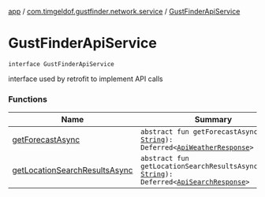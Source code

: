 [app](../../index.md) / [com.timgeldof.gustfinder.network.service](../index.md) / [GustFinderApiService](./index.md)

# GustFinderApiService

`interface GustFinderApiService`

interface used by retrofit to implement API calls

### Functions

| Name | Summary |
|---|---|
| [getForecastAsync](get-forecast-async.md) | `abstract fun getForecastAsync(query: `[`String`](https://kotlinlang.org/api/latest/jvm/stdlib/kotlin/-string/index.html)`): Deferred<`[`ApiWeatherResponse`](../../com.timgeldof.gustfinder.network.models.marine-weather-api/-api-weather-response/index.md)`>` |
| [getLocationSearchResultsAsync](get-location-search-results-async.md) | `abstract fun getLocationSearchResultsAsync(query: `[`String`](https://kotlinlang.org/api/latest/jvm/stdlib/kotlin/-string/index.html)`): Deferred<`[`ApiSearchResponse`](../../com.timgeldof.gustfinder.network.models.search-api/-api-search-response/index.md)`>` |
